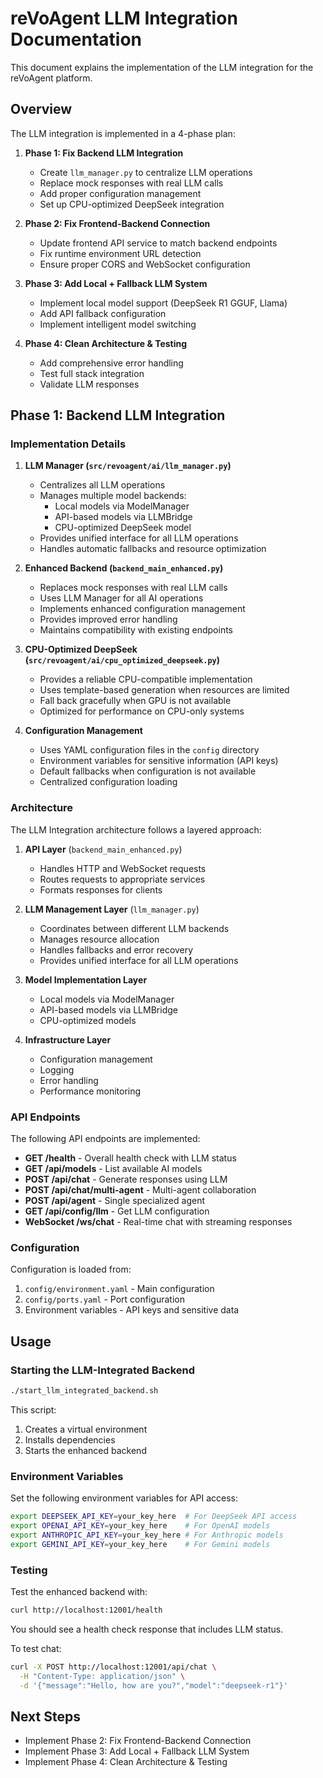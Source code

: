 # reVoAgent LLM Integration Documentation

This document explains the implementation of the LLM integration for the reVoAgent platform.

## Overview

The LLM integration is implemented in a 4-phase plan:

1. **Phase 1: Fix Backend LLM Integration**
   - Create `llm_manager.py` to centralize LLM operations
   - Replace mock responses with real LLM calls
   - Add proper configuration management
   - Set up CPU-optimized DeepSeek integration

2. **Phase 2: Fix Frontend-Backend Connection**
   - Update frontend API service to match backend endpoints
   - Fix runtime environment URL detection
   - Ensure proper CORS and WebSocket configuration

3. **Phase 3: Add Local + Fallback LLM System**
   - Implement local model support (DeepSeek R1 GGUF, Llama)
   - Add API fallback configuration
   - Implement intelligent model switching

4. **Phase 4: Clean Architecture & Testing**
   - Add comprehensive error handling
   - Test full stack integration
   - Validate LLM responses

## Phase 1: Backend LLM Integration

### Implementation Details

1. **LLM Manager (`src/revoagent/ai/llm_manager.py`)**
   - Centralizes all LLM operations
   - Manages multiple model backends:
     - Local models via ModelManager
     - API-based models via LLMBridge
     - CPU-optimized DeepSeek model
   - Provides unified interface for all LLM operations
   - Handles automatic fallbacks and resource optimization

2. **Enhanced Backend (`backend_main_enhanced.py`)**
   - Replaces mock responses with real LLM calls
   - Uses LLM Manager for all AI operations
   - Implements enhanced configuration management
   - Provides improved error handling
   - Maintains compatibility with existing endpoints

3. **CPU-Optimized DeepSeek (`src/revoagent/ai/cpu_optimized_deepseek.py`)**
   - Provides a reliable CPU-compatible implementation
   - Uses template-based generation when resources are limited
   - Fall back gracefully when GPU is not available
   - Optimized for performance on CPU-only systems

4. **Configuration Management**
   - Uses YAML configuration files in the `config` directory
   - Environment variables for sensitive information (API keys)
   - Default fallbacks when configuration is not available
   - Centralized configuration loading

### Architecture

The LLM Integration architecture follows a layered approach:

1. **API Layer** (`backend_main_enhanced.py`)
   - Handles HTTP and WebSocket requests
   - Routes requests to appropriate services
   - Formats responses for clients

2. **LLM Management Layer** (`llm_manager.py`)
   - Coordinates between different LLM backends
   - Manages resource allocation
   - Handles fallbacks and error recovery
   - Provides unified interface for all LLM operations

3. **Model Implementation Layer**
   - Local models via ModelManager
   - API-based models via LLMBridge
   - CPU-optimized models

4. **Infrastructure Layer**
   - Configuration management
   - Logging
   - Error handling
   - Performance monitoring

### API Endpoints

The following API endpoints are implemented:

- **GET /health** - Overall health check with LLM status
- **GET /api/models** - List available AI models
- **POST /api/chat** - Generate responses using LLM
- **POST /api/chat/multi-agent** - Multi-agent collaboration
- **POST /api/agent** - Single specialized agent
- **GET /api/config/llm** - Get LLM configuration
- **WebSocket /ws/chat** - Real-time chat with streaming responses

### Configuration

Configuration is loaded from:

1. `config/environment.yaml` - Main configuration
2. `config/ports.yaml` - Port configuration
3. Environment variables - API keys and sensitive data

## Usage

### Starting the LLM-Integrated Backend

```bash
./start_llm_integrated_backend.sh
```

This script:
1. Creates a virtual environment
2. Installs dependencies
3. Starts the enhanced backend

### Environment Variables

Set the following environment variables for API access:

```bash
export DEEPSEEK_API_KEY=your_key_here  # For DeepSeek API access
export OPENAI_API_KEY=your_key_here    # For OpenAI models
export ANTHROPIC_API_KEY=your_key_here # For Anthropic models
export GEMINI_API_KEY=your_key_here    # For Gemini models
```

### Testing

Test the enhanced backend with:

```bash
curl http://localhost:12001/health
```

You should see a health check response that includes LLM status.

To test chat:

```bash
curl -X POST http://localhost:12001/api/chat \
  -H "Content-Type: application/json" \
  -d '{"message":"Hello, how are you?","model":"deepseek-r1"}'
```

## Next Steps

- Implement Phase 2: Fix Frontend-Backend Connection
- Implement Phase 3: Add Local + Fallback LLM System
- Implement Phase 4: Clean Architecture & Testing